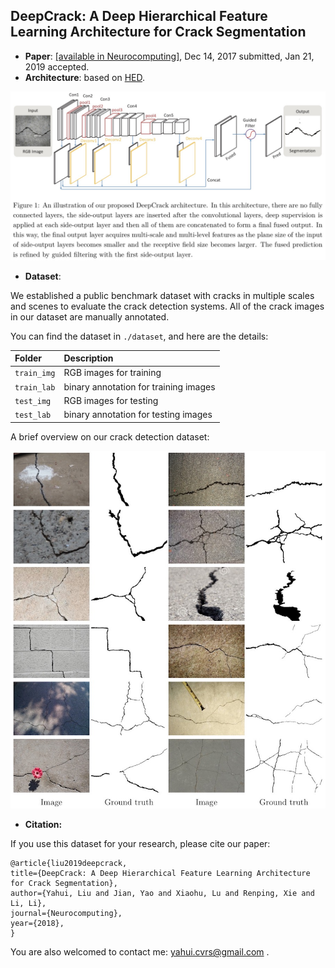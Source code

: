 ## DeepCrack: A Deep Hierarchical Feature Learning Architecture for Crack Segmentation

 - **Paper**: [[available in Neurocomputing]](https://www.sciencedirect.com/science/article/pii/S0925231219300566), Dec 14, 2017 submitted, Jan 21, 2019 accepted.
 - **Architecture**: based on [HED](https://arxiv.org/abs/1504.06375).

![](./figures/architecture.jpg)

 - **Dataset**:

We established a public benchmark dataset with cracks in multiple scales and scenes to evaluate the crack detection systems. All of the crack images in our dataset are manually annotated.

You can find the dataset in `./dataset`, and here are the details:

|Folder|Description|
|:----|:-----|
|`train_img`|RGB images for training|
|`train_lab`|binary annotation for training images|
|`test_img`|RGB images for testing|
|`test_lab`|binary annotation for testing images|

A brief overview on our crack detection dataset:

![](./figures/dataset-overview.jpg)

 - **Citation:**

If you use this dataset for your research, please cite our paper:


```
@article{liu2019deepcrack,
title={DeepCrack: A Deep Hierarchical Feature Learning Architecture for Crack Segmentation},
author={Yahui, Liu and Jian, Yao and Xiaohu, Lu and Renping, Xie and Li, Li},
journal={Neurocomputing},
year={2018},
}
```

You are also welcomed to contact me: yahui.cvrs@gmail.com .